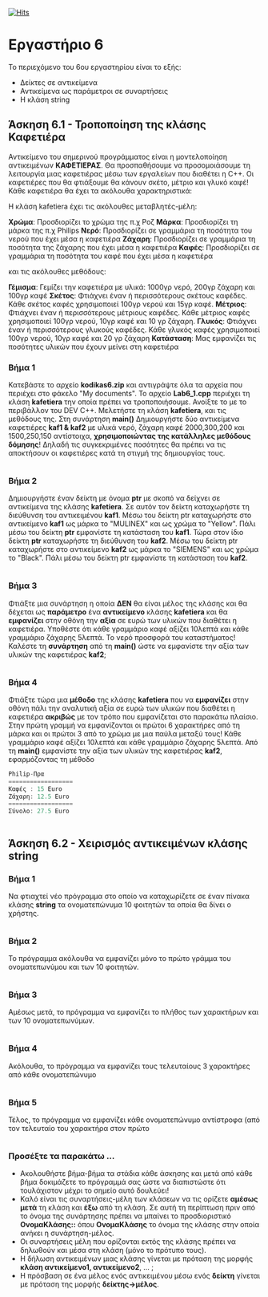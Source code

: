 [![Hits](https://hits.seeyoufarm.com/api/count/incr/badge.svg?url=https%3A%2F%2Feffie375.github.io%2FTPTE-AEGEAN&count_bg=%23E3802B&title_bg=%2307359E&icon=internetarchive.svg&icon_color=%23E7E7E7&title=%CE%A0%CF%81%CE%BF%CE%B2%CE%BF%CE%BB%CE%AD%CF%82&edge_flat=false)](https://hits.seeyoufarm.com)

# Εργαστήριο 6

Το περιεχόμενο του 6ου εργαστηρίου είναι το εξής:

- Δείκτες σε αντικείµενα
- Αντικείµενα ως παράµετροι σε συναρτήσεις
- Η κλάση string

## Άσκηση 6.1 - Τροποποίηση της κλάσης Καφετιέρα

Αντικείµενο του σηµερινού προγράµµατος είναι η µοντελοποίηση αντικειµένων **ΚΑΦΕΤΙΕΡΑΣ**. Θα προσπαθήσουµε να προσοµοιάσουµε τη λειτουργία µιας καφετιέρας µέσω των εργαλείων που διαθέτει η C++. Οι καφετιέρες που θα φτιάξουµε θα κάνουν σκέτο, µέτριο και γλυκό καφέ!
Κάθε καφετιέρα θα έχει τα ακόλουθα χαρακτηριστικά:

Η κλάση kafetiera έχει τις ακόλουθες µεταβλητές-µέλη:

**Χρώµα**: Προσδιορίζει το χρώµα της π.χ Ροζ
**Μάρκα**: Προσδιορίζει τη µάρκα της π.χ Philips
**Νερό**: Προσδιορίζει σε γραµµάρια τη ποσότητα
του νερού που έχει µέσα η καφετιέρα
**Ζάχαρη**: Προσδιορίζει σε γραµµάρια τη ποσότητα
της ζάχαρης που έχει µέσα η καφετιέρα
**Καφές**: Προσδιορίζει σε γραµµάρια τη ποσότητα
του καφέ που έχει µέσα η καφετιέρα

και τις ακόλουθες µεθόδους:

**Γέµισµα**: Γεµίζει την καφετιέρα µε υλικά: 1000γρ νερό, 200γρ ζάχαρη και 100γρ καφέ
**Σκέτος**: Φτιάχνει έναν ή περισσότερους σκέτους καφέδες. Κάθε σκέτος καφές χρησιµοποιεί 100γρ νερού και 15γρ καφέ.
**Μέτριος**: Φτιάχνει έναν ή περισσότερους µέτριους καφέδες. Κάθε µέτριος καφές χρησιµοποιεί 100γρ νερού, 10γρ καφέ και 10 γρ ζάχαρη.
**Γλυκός**: Φτιάχνει έναν ή περισσότερους γλυκούς καφέδες. Κάθε γλυκός καφές χρησιµοποιεί 100γρ νερού, 10γρ καφέ και 20 γρ ζάχαρη
**Κατάσταση**: Μας εµφανίζει τις ποσότητες υλικών που έχουν µείνει στη καφετιέρα

### Βήμα 1

Κατεβάστε το αρχείο **kodikas6.zip** και αντιγράψτε όλα τα αρχεία που περιέχει στο φάκελο "My documents". Το αρχείο **Lab6_1.cpp** περιέχει τη κλάση **kafetiera** την οποία πρέπει να τροποποιήσουµε. Ανοίξτε το µε το περιβάλλον του DEV C++.
Μελετήστε τη κλάση **kafetiera**, και τις µεθόδους της. Στη συνάρτηση **main()**
Δηµιουργήστε δύο αντικείµενα καφετιέρες **kaf1 & kaf2** µε υλικά νερό, ζάχαρη καφέ 2000,300,200 και 1500,250,150 αντίστοιχα, **χρησιµοποιώντας της κατάλληλες µεθόδους δόµησης**! Δηλαδή τις συγκεκριµένες ποσότητες θα πρέπει να τις αποκτήσουν οι καφετιέρες κατά τη στιγµή της δηµιουργίας τους.

```c++

```

### Βήμα 2

Δηµιουργήστε έναν δείκτη µε όνοµα **ptr** µε σκοπό να δείχνει σε αντικείµενα της κλάσης **kafetiera**. Σε αυτόν τον δείκτη καταχωρήστε τη διεύθυνση του αντικειµένου **kaf1**. Μέσω του δείκτη ptr καταχωρήστε στο αντικείµενο **kaf1** ως µάρκα το "MULINEX" και ως χρώµα το "Yellow". Πάλι µέσω του δείκτη **ptr** εµφανίστε τη κατάσταση του **kaf1**. Τώρα στον ίδιο δείκτη **ptr** καταχωρήστε τη διεύθυνση του **kaf2**. Μέσω του δείκτη ptr καταχωρήστε στο αντικείµενο **kaf2** ως µάρκα το "SIEMENS" και ως χρώµα το "Black". Πάλι µέσω του δείκτη ptr εµφανίστε τη κατάσταση του **kaf2**.

```c++

```

### Βήμα 3

Φτιάξτε µια συνάρτηση η οποία **ΔΕΝ** θα είναι µέλος της κλάσης και θα δέχεται ως **παράµετρο** ένα **αντικείµενο** κλάσης **kafetiera** και θα **εµφανίζει** στην οθόνη την **αξία** σε ευρώ των υλικών που διαθέτει η καφετιέρα. Υποθέστε ότι κάθε γραµµάριο καφέ αξίζει 10λεπτά και κάθε γραµµάριο ζάχαρης 5λεπτά. Το νερό προσφορά του καταστήµατος!
Καλέστε τη **συνάρτηση** από τη **main()** ώστε να εµφανίστε την αξία των υλικών της καφετιέρας **kaf2**;

```c++

```

### Βήμα 4

Φτιάξτε τώρα µια **µέθοδο** της κλάσης **kafetiera** που να **εµφανίζει** στην οθόνη πάλι την αναλυτική αξία σε ευρώ των υλικών που διαθέτει η καφετιέρα **ακριβώς** µε τον τρόπο που εµφανίζεται στο παρακάτω πλαίσιο. Στην πρώτη γραµµή να εµφανίζονται οι πρώτοι 6 χαρακτήρες από τη µάρκα και οι πρώτοι 3 από το χρώµα µε µια παύλα µεταξύ τους! Κάθε γραµµάριο καφέ αξίζει 10λεπτά και κάθε γραµµάριο ζάχαρης 5λεπτά. Από τη **main()** εµφανίστε την αξία των υλικών της καφετιέρας **kaf2**, εφαρµόζοντας τη µέθοδο

```c++
Philip-Πρα
==================
Καφές : 15 Euro
Ζάχαρη: 12.5 Euro
==================
Σύνολο: 27.5 Euro
```

```c++

```

## Άσκηση 6.2 - Χειρισµός αντικειµένων κλάσης string

### Βήμα 1

Να φτιαχτεί νέο πρόγραµµα στο οποίο να καταχωρίζετε σε έναν πίνακα κλάσης **string** τα ονοµατεπώνυµα 10 φοιτητών τα οποία θα δίνει ο χρήστης.

```c++

```

### Βήμα 2

Το πρόγραµµα ακόλουθα να εµφανίζει µόνο το πρώτο γράµµα του ονοµατεπωνύµου και των 10 φοιτητών.

```c++

```

### Βήμα 3

Αµέσως µετά, το πρόγραµµα να εµφανίζει το πλήθος των χαρακτήρων και των 10 ονοµατεπωνύµων.

```c++

```

### Βήμα 4

Ακόλουθα, το πρόγραµµα να εµφανίζει τους τελευταίους 3 χαρακτήρες από κάθε ονοµατεπώνυµο

```c++

```

### Βήμα 5

Τέλος, το πρόγραµµα να εµφανίζει κάθε ονοµατεπώνυµο αντίστροφα (από τον τελευταίο του χαρακτήρα στον πρώτο

```c++

```

### Προσέξτε τα παρακάτω ...

- Ακολουθήστε βήµα-βήµα τα στάδια κάθε άσκησης και µετά από κάθε βήµα δοκιµάζετε το πρόγραµµά σας ώστε να διαπιστώστε ότι τουλάχιστον µέχρι το σηµείο αυτό δουλεύει!
- Καλό είναι τις συναρτήσεις-µέλη των κλάσεων να τις ορίζετε **αµέσως µετά** τη κλάση και **έξω** από τη κλάση. Σε αυτή τη περίπτωση πριν από το όνοµα της συνάρτησης πρέπει να µπαίνει το προσδιοριστικό **ΟνοµαΚλάσης::** όπου **ΟνοµαΚλάσης** το όνοµα της κλάσης στην οποία ανήκει η συνάρτηση-µέλος.
- Οι συναρτήσεις µέλη που ορίζονται εκτός της κλάσης πρέπει να δηλωθούν και µέσα στη κλάση (µόνο το πρότυπο τους).
- Η δήλωση αντικειµένων µιας κλάσης γίνεται µε πρόταση της µορφής
**κλάση αντικείµενο1, αντικείµενο2**, ... ;
- Η πρόσβαση σε ένα µέλος ενός αντικειµένου µέσω ενός **δείκτη** γίνεται µε πρόταση της µορφής **δείκτης->µέλος**.

